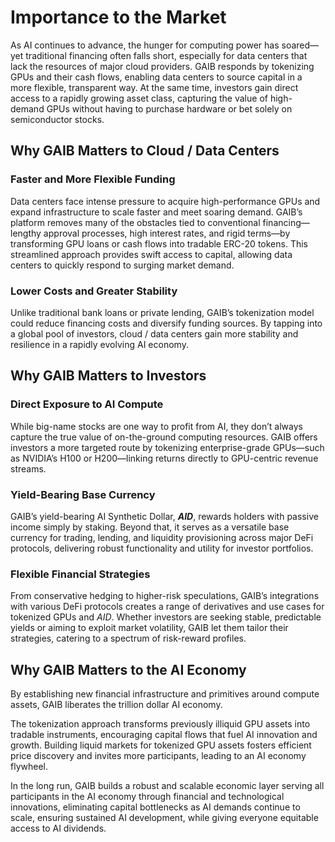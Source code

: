 # Importance to the Market

As AI continues to advance, the hunger for computing power has soared—yet traditional financing often falls short, especially for data centers that lack the resources of major cloud providers. GAIB responds by tokenizing GPUs and their cash flows, enabling data centers to source capital in a more flexible, transparent way. At the same time, investors gain direct access to a rapidly growing asset class, capturing the value of high-demand GPUs without having to purchase hardware or bet solely on semiconductor stocks.&#x20;

## Why GAIB Matters to Cloud / Data Centers

### **Faster and More Flexible Funding**

Data centers face intense pressure to acquire high-performance GPUs and expand infrastructure to scale faster and meet soaring demand. GAIB’s platform removes many of the obstacles tied to conventional financing—lengthy approval processes, high interest rates, and rigid terms—by transforming GPU loans or cash flows into tradable ERC-20 tokens. This streamlined approach provides swift access to capital, allowing data centers to quickly respond to surging market demand.

### **Lower Costs and Greater Stability**

Unlike traditional bank loans or private lending, GAIB’s tokenization model could reduce financing costs and diversify funding sources. By tapping into a global pool of investors, cloud / data centers gain more stability and resilience in a rapidly evolving AI economy.&#x20;

## Why GAIB Matters to Investors

### **Direct Exposure to AI Compute**

While big-name stocks are one way to profit from AI, they don’t always capture the true value of on-the-ground computing resources. GAIB offers investors a more targeted route by tokenizing enterprise-grade GPUs—such as NVIDIA’s H100 or H200—linking returns directly to GPU-centric revenue streams.

### **Yield-Bearing Base Currency**&#x20;

GAIB’s yield-bearing AI Synthetic Dollar, _**AID**_, rewards holders with passive income simply by staking. Beyond that, it serves as a versatile base currency for trading, lending, and liquidity provisioning across major DeFi protocols, delivering robust functionality and utility for investor portfolios.

### **Flexible Financial Strategies**

From conservative hedging to higher-risk speculations, GAIB’s integrations with various DeFi protocols creates a range of derivatives and use cases for tokenized GPUs and _AID_. Whether investors are seeking stable, predictable yields or aiming to exploit market volatility, GAIB let them tailor their strategies, catering to a spectrum of risk-reward profiles.&#x20;

## Why GAIB Matters to the AI Economy

By establishing new financial infrastructure and primitives around compute assets, GAIB liberates the trillion dollar AI economy.&#x20;

The tokenization approach transforms previously illiquid GPU assets into tradable instruments, encouraging capital flows that fuel AI innovation and growth. Building liquid markets for tokenized GPU assets fosters efficient price discovery and invites more participants, leading to an AI economy flywheel.&#x20;

In the long run, GAIB builds a robust and scalable economic layer serving all participants in the AI economy through financial and technological innovations, eliminating capital bottlenecks as AI demands continue to scale, ensuring sustained AI development, while giving everyone equitable access to AI dividends.&#x20;
